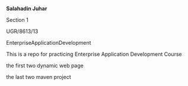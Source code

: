 **Salahadin Juhar**


Section 1


UGR/8613/13


EnterpriseApplicationDevelopment

This is a repo for practicing Enterprise Application Development Course

the first two dynamic web page 


the last two maven project  
